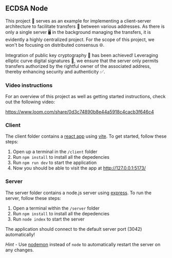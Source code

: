 ## ECDSA Node

This project 🚀 serves as an example for implementing a client-server architecture to facilitate transfers 🔄 between various addresses. As there is only a single server 🖥️ in the background managing the transfers, it is evidently a highly centralized project. For the scope of this project, we won't be focusing on distributed consensus 🌐.

Integration of public key cryptography 🔐 has been achieved! Leveraging elliptic curve digital signatures 🔏, we ensure that the server only permits transfers authorized by the rightful owner of the associated address, thereby enhancing security and authenticity ✅.

### Video instructions
For an overview of this project as well as getting started instructions, check out the following video:

https://www.loom.com/share/0d3c74890b8e44a5918c4cacb3f646c4
 
### Client

The client folder contains a [react app](https://reactjs.org/) using [vite](https://vitejs.dev/). To get started, follow these steps:

1. Open up a terminal in the `/client` folder
2. Run `npm install` to install all the depedencies
3. Run `npm run dev` to start the application 
4. Now you should be able to visit the app at http://127.0.0.1:5173/

### Server

The server folder contains a node.js server using [express](https://expressjs.com/). To run the server, follow these steps:

1. Open a terminal within the `/server` folder 
2. Run `npm install` to install all the depedencies 
3. Run `node index` to start the server 

The application should connect to the default server port (3042) automatically! 

_Hint_ - Use [nodemon](https://www.npmjs.com/package/nodemon) instead of `node` to automatically restart the server on any changes.

